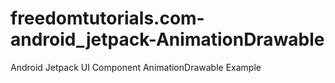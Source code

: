 # freedomtutorials.com-android_jetpack-AnimationDrawable
Android Jetpack UI Component AnimationDrawable Example
